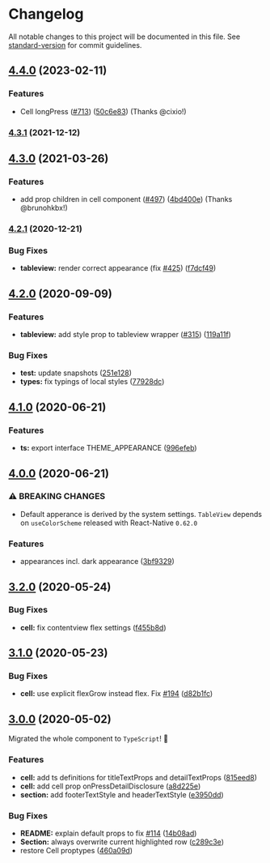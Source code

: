 # Changelog

All notable changes to this project will be documented in this file. See [standard-version](https://github.com/conventional-changelog/standard-version) for commit guidelines.

## [4.4.0](https://github.com/Purii/react-native-tableview-simple/compare/v4.3.1...v4.4.0) (2023-02-11)

### Features

- Cell longPress ([#713](https://github.com/Purii/react-native-tableview-simple/issues/713)) ([50c6e83](https://github.com/Purii/react-native-tableview-simple/commit/50c6e83401a56e0a18c58277b332703a89522851)) (Thanks @cixio!)

### [4.3.1](https://github.com/Purii/react-native-tableview-simple/compare/v4.3.0...v4.3.1) (2021-12-12)

## [4.3.0](https://github.com/Purii/react-native-tableview-simple/compare/v4.2.1...v4.3.0) (2021-03-26)

### Features

- add prop children in cell component ([#497](https://github.com/Purii/react-native-tableview-simple/issues/497)) ([4bd400e](https://github.com/Purii/react-native-tableview-simple/commit/4bd400e121a350f6f2cc710c5dea749e998d373d)) (Thanks @brunohkbx!)

### [4.2.1](https://github.com/Purii/react-native-tableview-simple/compare/v4.2.0...v4.2.1) (2020-12-21)

### Bug Fixes

- **tableview:** render correct appearance (fix [#425](https://github.com/Purii/react-native-tableview-simple/issues/425)) ([f7dcf49](https://github.com/Purii/react-native-tableview-simple/commit/f7dcf495f2165a1238807ffc1abe0b5e9a870a8f))

## [4.2.0](https://github.com/Purii/react-native-tableview-simple/compare/v4.1.0...v4.2.0) (2020-09-09)

### Features

- **tableview:** add style prop to tableview wrapper ([#315](https://github.com/Purii/react-native-tableview-simple/issues/315)) ([119a11f](https://github.com/Purii/react-native-tableview-simple/commit/119a11f27c19fd53015d531f759ad472429336e9))

### Bug Fixes

- **test:** update snapshots ([251e128](https://github.com/Purii/react-native-tableview-simple/commit/251e128e3f0ba4868748bb1988e658efb94b900a))
- **types:** fix typings of local styles ([77928dc](https://github.com/Purii/react-native-tableview-simple/commit/77928dcb12236c8a1e53d4dfdfc5f2c043615c27))

## [4.1.0](https://github.com/Purii/react-native-tableview-simple/compare/v4.0.0...v4.1.0) (2020-06-21)

### Features

- **ts:** export interface THEME_APPEARANCE ([996efeb](https://github.com/Purii/react-native-tableview-simple/commit/996efeb939e5509231df5adbedec7769ee299035))

## [4.0.0](https://github.com/Purii/react-native-tableview-simple/compare/v3.2.0...v4.0.0) (2020-06-21)

### ⚠ BREAKING CHANGES

- Default apperance is derived by the system settings. `TableView` depends on `useColorScheme` released with React-Native `0.62.0`

### Features

- appearances incl. dark appearance ([3bf9329](https://github.com/Purii/react-native-tableview-simple/commit/3bf9329ce6d90936f7cce53533ab92c30777e69d))

## [3.2.0](https://github.com/Purii/react-native-tableview-simple/compare/v3.1.0...v3.2.0) (2020-05-24)

### Bug Fixes

- **cell:** fix contentview flex settings ([f455b8d](https://github.com/Purii/react-native-tableview-simple/commit/f455b8db703c67f5fb417e2410c7326e930374c1))

## [3.1.0](https://github.com/Purii/react-native-tableview-simple/compare/v3.0.0...v3.1.0) (2020-05-23)

### Bug Fixes

- **cell:** use explicit flexGrow instead flex. Fix [#194](https://github.com/Purii/react-native-tableview-simple/issues/194) ([d82b1fc](https://github.com/Purii/react-native-tableview-simple/commit/d82b1fca90ec0d755718bd1064ede7c01bca1046))

## [3.0.0](https://github.com/Purii/react-native-tableview-simple/compare/v0.17.0...v3.0.0) (2020-05-02)

Migrated the whole component to `TypeScript`! :rocket:

### Features

- **cell:** add ts definitions for titleTextProps and detailTextProps ([815eed8](https://github.com/Purii/react-native-tableview-simple/commit/815eed8dc19f323356a3ea5b1e72728df8c05b59))
- **cell:** add cell prop onPressDetailDisclosure ([a8d225e](https://github.com/Purii/react-native-tableview-simple/commit/a8d225ecff785283de348679241c1d102a121da6))
- **section:** add footerTextStyle and headerTextStyle ([e3950dd](https://github.com/Purii/react-native-tableview-simple/commit/e3950dd7a2318186df95da96c7bbfc1906541bc4))

### Bug Fixes

- **README:** explain default props to fix [#114](https://github.com/Purii/react-native-tableview-simple/issues/114) ([14b08ad](https://github.com/Purii/react-native-tableview-simple/commit/14b08ad61e2a5125d9a7792ede789edebf49be6a))
- **Section:** always overwrite current highlighted row ([c289c3e](https://github.com/Purii/react-native-tableview-simple/commit/c289c3e4a1a1063bce14c8c2fa886dcc462eef0f))
- restore Cell proptypes ([460a09d](https://github.com/Purii/react-native-tableview-simple/commit/460a09dc187fb1c05b3896d7b8fc12a82f25aee8))
